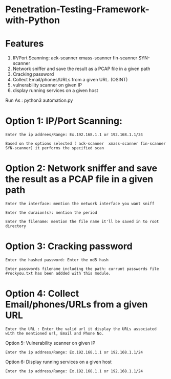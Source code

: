# Penetration-Testing-Framework-with-Python

<h1>Features</h1>

1. IP/Port Scanning: ack-scanner  xmass-scanner fin-scanner SYN-scanner 
2. Network sniffer and save the result as a PCAP file in a given path
3. Cracking password
4. Collect Email/phones/URLs from a given URL. (OSINT)
5. vulnerability scanner on given IP
6. display running services on a given host

Run As : python3 automation.py

<h1>Option 1: IP/Port Scanning:</h1>

    Enter the ip addrees/Range: Ex.192.168.1.1 or 192.168.1.1/24
  
    Based on the options selected ( ack-scanner  xmass-scanner fin-scanner SYN-scanner) it performs the specified scan

<h1>Option 2: Network sniffer and save the result as a PCAP file in a given path</h1>

    Enter the interface: mention the network interface you want sniff
  
    Enter the duraion(s): mention the period
  
    Enter the filename: mention the file name it'll be saved in to root directory
    
<h1>Option 3: Cracking password</h1>

    Enter the hashed password: Enter the md5 hash
    
    Enter passwords filename including the path: currunt passwords file #rockyou.txt has been addded with this module.
    
<h1>Option 4: Collect Email/phones/URLs from a given URL</h1>
    
    Enter the URL : Enter the valid url it display the URLs associated with the mentioned url, Email and Phone No.
    
</h1>Option 5: Vulnerability scanner on given IP</h1>

    Enter the ip address/Range: Ex.192.168.1.1 or 192.168.1.1/24
    
</h1>Option 6: Display running services on a given host</h1>
    
    Enter the ip address/Range: Ex.192.168.1.1 or 192.168.1.1/24
    
 






